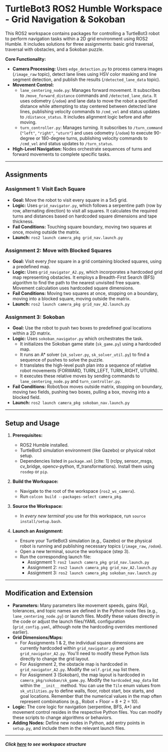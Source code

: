 # TurtleBot3 ROS2 Humble Workspace - Grid Navigation & Sokoban

This ROS2 workspace contains packages for controlling a TurtleBot3 robot to perform navigation tasks within a 2D grid environment using ROS2 Humble. It includes solutions for three assignments: basic grid traversal, traversal with obstacles, and a Sokoban puzzle.

**Core Functionality:**

* **Camera Processing:** Uses `edge_detection.py` to process camera images (`/image_raw` topic), detect lane lines using HSV color masking and line segment detection, and publish the results (`/detected_lane_data` topic).
* **Movement Control:**
    * `lane_centering_node.py`: Manages forward movement. It subscribes to `/move_forward_distance` commands and `/detected_lane_data`. It uses odometry (`/odom`) and lane data to move the robot a specified distance while attempting to stay centered between detected lane lines, publishing velocity commands to `/cmd_vel` and status updates to `/distance_status`. It includes alignment logic before and after moving.
    * `turn_controller.py`: Manages turning. It subscribes to `/turn_command` (`"left"`, `"right"`, `"uturn"`) and uses odometry (`/odom`) to execute 90-degree or 180-degree turns, publishing velocity commands to `/cmd_vel` and status updates to `/turn_status`.
* **High-Level Navigation:** Nodes orchestrate sequences of turns and forward movements to complete specific tasks.

---

## Assignments

### Assignment 1: Visit Each Square

* **Goal:** Move the robot to visit every square in a 5x5 grid.
* **Logic:** Uses `grid_navigator.py`, which follows a serpentine path (row by row, alternating direction) to visit all squares. It calculates the required turns and distances based on hardcoded square dimensions and tape thickness.
* **Fail Conditions:** Touching square boundary, moving two squares at once, moving outside the matrix.
* **Launch:** `ros2 launch camera_pkg grid_nav.launch.py`

### Assignment 2: Move with Blocked Squares

* **Goal:** Visit every *free* square in a grid containing blocked squares, using a predefined map.
* **Logic:** Uses `grid_navigator_A2.py`, which incorporates a hardcoded grid map representing obstacles. It employs a Breadth-First Search (BFS) algorithm to find the path to the nearest unvisited free square. Movement calculation uses hardcoded square dimensions.
* **Fail Conditions:** Moving two squares at once, stopping on a boundary, moving into a blocked square, moving outside the matrix.
* **Launch:** `ros2 launch camera_pkg grid_nav_A2.launch.py`

### Assignment 3: Sokoban

* **Goal:** Use the robot to push two boxes to predefined goal locations within a 2D matrix.
* **Logic:** Uses `sokoban_navigator.py` which orchestrates the task.
    * It initializes the Sokoban game state (`sk_game.py`) using a hardcoded map.
    * It runs an A* solver (`sk_solver.py`, `sk_solver_util.py`) to find a sequence of pushes to solve the puzzle.
    * It translates the high-level push plan into a sequence of relative robot movements (FORWARD, TURN_LEFT, TURN_RIGHT, UTURN).
    * It executes these relative moves by sending commands to `lane_centering_node.py` and `turn_controller.py`.
* **Fail Conditions:** Robot/box moves outside matrix, stopping on boundary, moving two fields, pushing two boxes, pulling a box, moving into a blocked field.
* **Launch:** `ros2 launch camera_pkg sokoban_nav.launch.py`

---

## Setup and Usage

1.  **Prerequisites:**
    * ROS2 Humble installed.
    * TurtleBot3 simulation environment (like Gazebo) or physical robot setup.
    * Dependencies listed in `package.xml` [cite: 1] (rclpy, sensor_msgs, cv_bridge, opencv-python, tf_transformations). Install them using `rosdep` or `pip`.

2.  **Build the Workspace:**
    * Navigate to the root of the workspace (`ros2_ws_camera`).
    * Run `colcon build --packages-select camera_pkg`.

3.  **Source the Workspace:**
    * In *every new terminal* you use for this workspace, run `source install/setup.bash`.

4.  **Launch an Assignment:**
    * Ensure your TurtleBot3 simulation (e.g., Gazebo) or the physical robot is running and publishing necessary topics (`/image_raw`, `/odom`).
    * Open a new terminal, source the workspace (step 3).
    * Run the corresponding launch file:
        * Assignment 1: `ros2 launch camera_pkg grid_nav.launch.py`
        * Assignment 2: `ros2 launch camera_pkg grid_nav_A2.launch.py`
        * Assignment 3: `ros2 launch camera_pkg sokoban_nav.launch.py`

---

## Modification and Extension

* **Parameters:** Many parameters like movement speeds, gains (Kp), tolerances, and topic names are defined in the Python node files (e.g., `lane_centering_node.py`) or launch files. Modify these values directly in the code or adjust the launch files/YAML configuration (`grid_config.yaml`, although note the hardcoding overrides mentioned earlier).
* **Grid Dimensions/Maps:**
    * For Assignments 1 & 2, the individual square dimensions are currently hardcoded within `grid_navigator.py` and `grid_navigator_A2.py`. You'll need to modify these Python lists directly to change the grid layout.
    * For Assignment 2, the obstacle map is hardcoded in `grid_navigator_A2.py`. Modify the `self.grid_map` list there.
    * For Assignment 3 (Sokoban), the map layout is hardcoded in `camera_pkg/sokoban/sk_game.py`. Modify the `hardcoded_map_data` list within the `__init__` method. You can use the `Tile` enum values from `sk_utilities.py` to define walls, floor, robot start, box starts, and goal locations. Remember that the numerical values in the map often represent combinations (e.g., Robot + Floor = 8 + 2 = 10).
* **Logic:** The core logic for navigation (serpentine, BFS, A*) and movement control resides in the respective Python files. You can modify these scripts to change algorithms or behaviors.
* **Adding Nodes:** Define new nodes in Python, add entry points in `setup.py`, and include them in the relevant launch files.

---

##### Click [here](https://github.com/Nikhiltogadiya/ros2_humble_grid_sokoban/tree/main/ros2_ws_camera) to see workspace structure